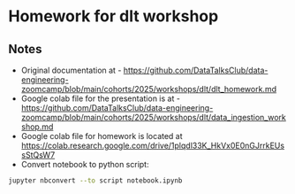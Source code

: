 # Homework for dlt workshop

## Notes
- Original documentation at - https://github.com/DataTalksClub/data-engineering-zoomcamp/blob/main/cohorts/2025/workshops/dlt/dlt_homework.md
- Google colab file for the presentation is at - https://github.com/DataTalksClub/data-engineering-zoomcamp/blob/main/cohorts/2025/workshops/dlt/data_ingestion_workshop.md
- Google colab file for homework is located at https://colab.research.google.com/drive/1plqdl33K_HkVx0E0nGJrrkEUssStQsW7
- Convert notebook to python script:
```bash
jupyter nbconvert --to script notebook.ipynb
```